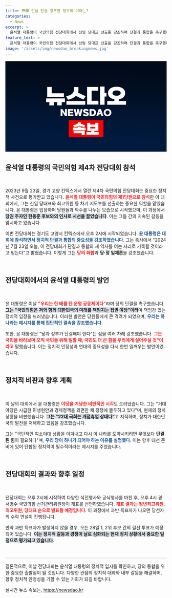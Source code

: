 ```yaml
---
title: 尹韓 만남 단결 강조한 정부의 미래는?
categories:
  - News
excerpt: >
  윤석열 대통령이 국민의힘 전당대회에서 신임 당대표 선출을 강조하며 단결과 통합을 촉구했다. 전당대회 도중 한동훈 후보와의 갈등이 재조명되며, 정치의 발목을 잡고 있는 야당을 겨냥한 발언이 돋보였다. 누가 새 지도부에 선출될지 주목된다.
feature_text: >
  윤석열 대통령이 국민의힘 전당대회에서 신임 당대표 선출을 강조하며 단결과 통합을 촉구했다. 전당대회 도중 한동훈 후보와의 갈등이 재조명되며, 정치의 발목을 잡고 있는 야당을 겨냥한 발언이 돋보였다. 누가 새 지도부에 선출될지 주목된다.
image: '/assets/img/newsdao_breakingnews.jpg'
---
```


<p><img src="/assets/img/newsdao_breakingnews.jpg" alt="firstkoreanews 속보" /></p>

<h2 data-ke-size="size26">윤석열 대통령의 국민의힘 제4차 전당대회 참석</h2>

<p data-ke-size="size16">&nbsp;</p>

<p data-ke-size="size16">2023년 9월 23일, 경기 고양 킨텍스에서 열린 제4차 국민의힘 전당대회는 중요한 정치적 사건으로 평가받고 있습니다. <b><span style="color: #ee2323;">윤석열 대통령이 국민의힘의 제1당원으로 참석</span></b>한 이 대회에서, 그는 신임 당대표와 최고위원 등 차기 지도부를 선출하는 중요한 역할을 맡았습니다. 윤 대통령은 입장하며 당원들과 악수를 나누는 모습으로 시작했으며, 이 과정에서 <b><span style="background-color: #21538527;">당권 주자인 한동훈 후보와의 인사로 시선을 끌었습니다</span></b>. 이는 그들 간의 지속된 갈등을 암시하고 있습니다.</p>

<p data-ke-size="size16">이번 전당대회는 경기도 고양시 킨텍스에서 오후 2시에 시작되었습니다. <b><span style="color: #1a5490;">윤 대통령은 대회에 참석하면서 정치적 단결과 통합의 중요성을 강조하였습니다</span></b>. 그는 축사에서 "2024년 7월 23일 오늘, 이 전당대회가 단결과 통합의 새 역사를 여는 자리로 기록될 것이라고 믿는다"고 밝혔습니다. 이렇게 그는 <b><span style="color: #ee2323;">당의 화합</span></b>과 <b>당·정 일체론</b>을 강조했습니다. </p>

<p data-ke-size="size16">&nbsp;</p>

<h2 data-ke-size="size26">전당대회에서의 윤석열 대통령의 발언</h2>

<p data-ke-size="size16">&nbsp;</p>

<p data-ke-size="size16">윤 대통령은 이날 <b><span style="color: #ee2323;">"우리는 한 배를 탄 운명 공동체이다"</span></b>라며 당의 단결을 촉구했습니다. <b><span style="background-color: #21538527;">그는 "국민의힘은 저와 함께 대한민국의 미래를 책임지는 집권 여당"이라</span></b>며 책임감 있는 정치적 입장을 드러냈습니다. 이러한 발언은 당원들에게 큰 격려가 되었으며, <b><span style="color: #1a5490;">우리는 하나라는 메시지를 통해 집단적인 결속을 강조했습니다</span></b>.</p>

<p data-ke-size="size16">또한, 윤 대통령은 "당과 정부가 단결해야 한다"는 점을 여러 차례 강조했습니다. <b><span style="color: #ee2323;">그는 국민을 바라보며 오직 국민을 위해 일할 때, 국민도 더 큰 힘을 우리에게 실어주실 것"이라고</span></b> 말했습니다. 이는 정치적 안정성과 연대의 중요성을 다시 한번 일깨우는 발언이었습니다.</p>

<p data-ke-size="size16">&nbsp;</p>

<h2 data-ke-size="size26">정치적 비판과 향후 계획</h2>

<p data-ke-size="size16">&nbsp;</p>

<p data-ke-size="size16">이 날의 대회에서 윤 대통령은 <b><span style="color: #ee2323;">야당을 겨냥한 비판적인 시각</span></b>도 드러냈습니다. 그는 "거대 야당은 시급한 민생현안과 경제정책을 외면한 채 정쟁에 몰두하고 있다"며, 현재의 정치 상황을 비판했습니다. <b><span style="background-color: #21538527;">그는 "22대 국회는 개점휴업 상태다"</span></b>고 지적하며, 정치가 대한민국의 발전을 저해하고 있음을 강조했습니다.</p>

<p data-ke-size="size16">그는 "극단적인 여소야대 상황을 이겨내고 다시 이 나라를 도약시키려면 무엇보다 <b>단결된 힘</b>이 필요하다"며, <b><span style="color: #1a5490;">우리 당이 하나가 되어야 하는 이유를 설명했다</span></b>. 이는 향후 대선 준비에 있어 단합된 정치력이 필수적이라는 메시지를 주었습니다.</p>

<p data-ke-size="size16">&nbsp;</p>

<h2 data-ke-size="size26">전당대회의 결과와 향후 일정</h2>

<p data-ke-size="size16">&nbsp;</p>

<p data-ke-size="size16">전당대회는 오후 2시에 시작하여 다양한 식전행사와 공식행사를 마친 후, 오후 4시 경 서병수 국민의힘 선거관리위원장이 개표를 선언하였습니다. <b><span style="color: #ee2323;">개표 결과는 청년최고위원, 최고위원, 당대표 순으로 발표될 예정입니다</span></b>. 이 과정에서 과반 득표자가 나오면 당선자의 수락 연설이 진행됩니다.</p>

<p data-ke-size="size16">만약 과반 득표자가 발생하지 않을 경우, 오는 28일 1, 2위 후보 간의 결선 투표가 예정되어 있습니다. <b><span style="background-color: #21538527;">이는 정치적 갈등과 경쟁이 날로 심화되는 현재 정치 상황에서 중요한 일정으로 평가되고 있습니다</span></b>.</p>

<p data-ke-size="size16">&nbsp;</p>

<hr style="height: 2px; border: none; background-color: #e0e0e0;" />

<p data-ke-size="size16">결론적으로, 이날 전당대회는 윤석열 대통령의 정치적 입지를 확인하고, 당의 통합을 위한 중요한 출발점이 될 것입니다. 다양한 관점의 정치적 대화와 내부 갈등을 해결하며, 향후 정치적 안정성을 기할 수 있는 기회가 되길 바랍니다.</p>
실시간 뉴스 속보는, <a href="https://newsdao.kr" rel="dofollow">https://newsdao.kr</a>


